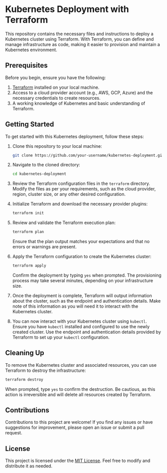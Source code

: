 # Kubernetes Deployment with Terraform

This repository contains the necessary files and instructions to deploy a Kubernetes cluster using Terraform. With Terraform, you can define and manage infrastructure as code, making it easier to provision and maintain a Kubernetes environment.

## Prerequisites

Before you begin, ensure you have the following:

1. [Terraform](https://www.terraform.io/downloads.html) installed on your local machine.
2. Access to a cloud provider account (e.g., AWS, GCP, Azure) and the necessary credentials to create resources.
3. A working knowledge of Kubernetes and basic understanding of Terraform.

## Getting Started

To get started with this Kubernetes deployment, follow these steps:

1. Clone this repository to your local machine:

   ```bash
   git clone https://github.com/your-username/kubernetes-deployment.git
   ```

2. Navigate to the cloned directory:

   ```bash
   cd kubernetes-deployment
   ```

3. Review the Terraform configuration files in the `terraform` directory. Modify the files as per your requirements, such as the cloud provider, region, cluster size, or any other desired configuration.

4. Initialize Terraform and download the necessary provider plugins:

   ```bash
   terraform init
   ```

5. Review and validate the Terraform execution plan:

   ```bash
   terraform plan
   ```

   Ensure that the plan output matches your expectations and that no errors or warnings are present.

6. Apply the Terraform configuration to create the Kubernetes cluster:

   ```bash
   terraform apply
   ```

   Confirm the deployment by typing `yes` when prompted. The provisioning process may take several minutes, depending on your infrastructure size.

7. Once the deployment is complete, Terraform will output information about the cluster, such as the endpoint and authentication details. Make note of this information as you will need it to interact with the Kubernetes cluster.

8. You can now interact with your Kubernetes cluster using `kubectl`. Ensure you have `kubectl` installed and configured to use the newly created cluster. Use the endpoint and authentication details provided by Terraform to set up your `kubectl` configuration.

## Cleaning Up

To remove the Kubernetes cluster and associated resources, you can use Terraform to destroy the infrastructure:

```bash
terraform destroy
```

When prompted, type `yes` to confirm the destruction. Be cautious, as this action is irreversible and will delete all resources created by Terraform.

## Contributions

Contributions to this project are welcome! If you find any issues or have suggestions for improvement, please open an issue or submit a pull request.

## License

This project is licensed under the [MIT License](LICENSE). Feel free to modify and distribute it as needed.

